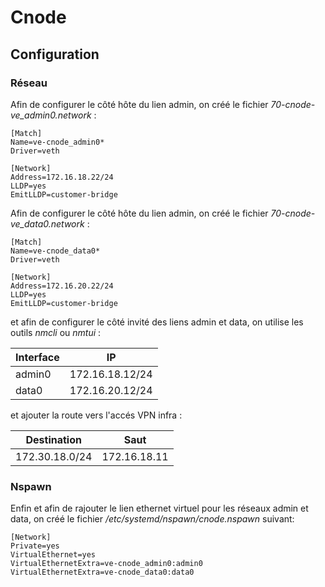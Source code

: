# Cnode

## Configuration

### Réseau

Afin de configurer le côté hôte du lien admin, on créé le fichier *70-cnode-ve_admin0.network* :
```ini,ignore
[Match]
Name=ve-cnode_admin0*
Driver=veth

[Network]
Address=172.16.18.22/24
LLDP=yes
EmitLLDP=customer-bridge
```

Afin de configurer le côté hôte du lien admin, on créé le fichier *70-cnode-ve_data0.network* :
```ini,ignore
[Match]
Name=ve-cnode_data0*
Driver=veth

[Network]
Address=172.16.20.22/24
LLDP=yes
EmitLLDP=customer-bridge
```

et afin de configurer le côté invité des liens admin et data, on utilise les outils *nmcli* ou
*nmtui* :

| Interface |       IP        |
|-----------|-----------------|
|  admin0   | 172.16.18.12/24 |
|   data0   | 172.16.20.12/24 |

et ajouter la route vers l'accés VPN infra :

|  Destination   |     Saut     |
|----------------|--------------|
| 172.30.18.0/24 | 172.16.18.11 |

### Nspawn

Enfin et afin de rajouter le lien ethernet virtuel pour les réseaux admin et data, on créé le
fichier */etc/systemd/nspawn/cnode.nspawn* suivant:
```ini,ignore
[Network]
Private=yes
VirtualEthernet=yes
VirtualEthernetExtra=ve-cnode_admin0:admin0
VirtualEthernetExtra=ve-cnode_data0:data0
```
